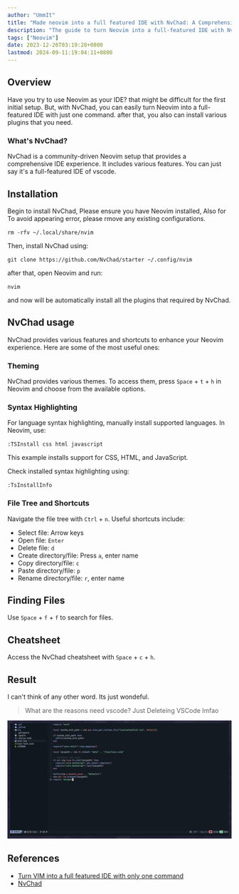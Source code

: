 ```yaml
---
author: "UmmIt"
title: "Made neovim into a full featured IDE with NvChad: A Comprehensive Guide"
description: "The guide to turn Neovim into a full-featured IDE with NvChad. Pretty much like vscode, but better and faster. also more potential."
tags: ["Neovim"]
date: 2023-12-26T03:19:28+0800
lastmod: 2024-09-11:19:04:11+0800
---
```


## Overview

Have you try to use Neovim as your IDE? that might be difficult for the first initial setup. But, with NvChad, you can easily turn Neovim into a full-featured IDE with just one command. after that, you also can install various plugins that you need.

### What's NvChad?

NvChad is a community-driven Neovim setup that provides a comprehensive IDE experience. It includes various features. You can just say it's a full-featured IDE of vscode.

## Installation

Begin to install NvChad, Please ensure you have Neovim installed, Also for To avoid appearing error, please rmove any existing configurations.

```shell
rm -rfv ~/.local/share/nvim
```

Then, install NvChad using:

```shell
git clone https://github.com/NvChad/starter ~/.config/nvim
```

after that, open Neovim and run:

```shell
nvim
```

and now will be automatically install all the plugins that required by NvChad.

## NvChad usage

NvChad provides various features and shortcuts to enhance your Neovim experience. Here are some of the most useful ones:

### Theming

NvChad provides various themes. To access them, press `Space` + `t` + `h` in Neovim and choose from the available options.

### Syntax Highlighting

For language syntax highlighting, manually install supported languages. In Neovim, use:

```shell
:TSInstall css html javascript
```

This example installs support for CSS, HTML, and JavaScript.

Check installed syntax highlighting using:

```shell
:TsInstallInfo
```

### File Tree and Shortcuts

Navigate the file tree with `Ctrl` + `n`. Useful shortcuts include:

- Select file: Arrow keys
- Open file: `Enter`
- Delete file: `d`
- Create directory/file: Press `a`, enter name
- Copy directory/file: `c`
- Paste directory/file: `p`
- Rename directory/file: `r`, enter name

## Finding Files

Use `Space` + `f` + `f` to search for files.

## Cheatsheet

Access the NvChad cheatsheet with `Space` + `c` + `h`.

## Result

I can't think of any other word. Its just wondeful.

>What are the reasons need vscode? Just Deleteing VSCode lmfao

![Result](./Result.png)
    
## References

- [Turn VIM into a full featured IDE with only one command](https://yt.cdaut.de/watch?v=Mtgo-nP_r8Y)
- [NvChad](https://nvchad.com/)
